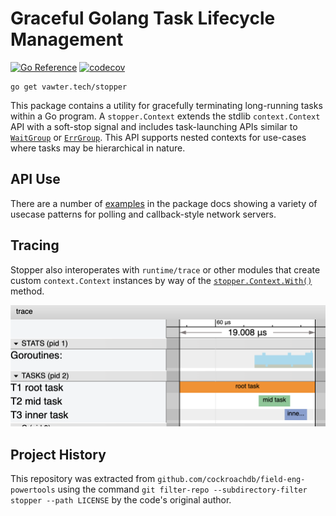 # Graceful Golang Task Lifecycle Management

[![Go Reference](https://pkg.go.dev/badge/vawter.tech/stopper.svg)](https://pkg.go.dev/vawter.tech/stopper)
[![codecov](https://codecov.io/gh/bobvawter/go-stopper/graph/badge.svg?token=7XT22QWN4R)](https://codecov.io/gh/bobvawter/go-stopper)

```shell
go get vawter.tech/stopper
```

This package contains a utility for gracefully terminating long-running tasks
within a Go program. A `stopper.Context` extends the stdlib `context.Context`
API with a soft-stop signal and includes task-launching APIs similar to
[`WaitGroup`](https://pkg.go.dev/sync#WaitGroup) or
[`ErrGroup`](https://pkg.go.dev/golang.org/x/sync/errgroup). This API supports
nested contexts for use-cases where tasks may be hierarchical in nature.

## API Use

There are a number of
[examples](https://pkg.go.dev/vawter.tech/stopper#pkg-examples) in the package
docs showing a variety of usecase patterns for polling and callback-style network servers.

## Tracing
Stopper also interoperates with `runtime/trace` or other modules that create
custom `context.Context` instances by way of the
[`stopper.Context.With()`](https://pkg.go.dev/vawter.tech/stopper#Context.With)
method.

![A view of nested golang trace regions](./docs/trace.png)

## Project History

This repository was extracted from `github.com/cockroachdb/field-eng-powertools` using the command
`git filter-repo --subdirectory-filter stopper --path LICENSE` by the code's original author.

